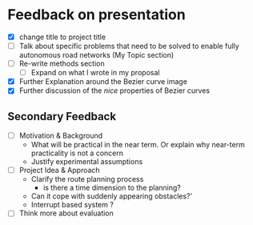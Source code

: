# Feedback on presentation

- [x] change title to project title
- [ ] Talk about specific problems that need to be solved to enable fully autonomous road networks (My Topic section)
- [ ] Re-write methods section
  - [ ] Expand on what I wrote in my proposal
- [x] Further Explanation around the Bezier curve image
- [x] Further discussion of the _nice_ properties of Bezier curves

## Secondary Feedback

- [ ] Motivation & Background
  - What will be practical in the near term. Or explain why near-term practicality is not a concern
  - Justify experimental assumptions
- [ ] Project Idea & Approach
  - Clarify the route planning process
    - is there a time dimension to the planning?
  - Can it cope with suddenly appearing obstacles?'
  - Interrupt based system  ?
- [ ] Think more about evaluation
